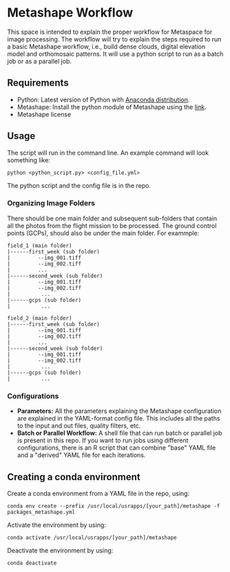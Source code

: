 # Metashape Workflow

This space is intended to explain the proper workflow for Metaspace for image processing. The workflow will try to explain the steps required to run a basic Metashape workflow, i.e., build dense clouds, digital elevation model and orthomosaic patterns. It will use a python script to run as a batch job or as a parallel job.

## Requirements
* Python: Latest version of Python with [Anaconda distribution](https://www.anaconda.com/products/distribution).
* Metashape: Install the python module of Metashape using the [link](https://agisoft.freshdesk.com/support/solutions/articles/31000148930-how-to-install-metashape-stand-alone-python-module).
* Metashape license

## Usage

The script will run in the command line. An example command will look something like:
```
python <python_script.py> <config_file.yml>
```
The python script and the config file is in the repo. 

### Organizing Image Folders
There should be one main folder and subsequent sub-folders that contain all the photos from the flight mission to be processed. The ground control points (GCPs), should also be under the main folder. For exammple:
```
field_1 (main folder)
|------first_week (sub folder)
|         --img_001.tiff
|         --img_002.tiff
|         ...
|------second_week (sub folder)
|         --img_001.tiff
|         --img_002.tiff
|          ...
|------gcps (sub folder)
|          ...

field_2 (main folder)
|------first_week (sub folder)
|         --img_001.tiff
|         --img_002.tiff
|         ...
|------second_week (sub folder)
|         --img_001.tiff
|         --img_002.tiff
|          ...
|------gcps (sub folder)
|          ...

```

### Configurations
* **Parameters:** All the parameters explaining the Metashape configuration are explained in the YAML-format config file. This includes all the paths to the input and out files, quality filters, etc. 
* **Batch or Parallel Workflow:** A shell file that can run batch or parallel job is present in this repo. If you want to run jobs using different configurations, there is an R script that can combine "base" YAML file and a "derived" YAML file for each iterations.


## Creating a conda environment
Create a conda environment from a YAML file in the repo, using:
```
conda env create --prefix /usr/local/usrapps/[your_path]/metashape -f packages_metashape.yml
```
Activate the environment by using:
```
conda activate /usr/local/usrapps/[your_path]/metashape
```
Deactivate the environment by using:
```
conda deactivate
```



